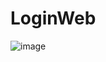 # LoginWeb
![image](https://user-images.githubusercontent.com/57173871/125076188-915a6b80-e0fa-11eb-9d04-745c6b91ad0f.png)

